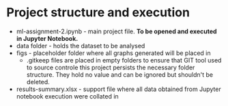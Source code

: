 # Project structure and execution
 - ml-assignment-2.ipynb - main project file. __To be opened and executed in Jupyter Notebook.__
 - data folder - holds the dataset to be analysed
 - figs - placeholder folder where all graphs generated will be placed in
	- .gitkeep files are placed in empty folders to ensure that GIT tool used to source controle this project persists the necessary folder structure. They hold no value and can be ignored but shouldn't be deleted.
 - results-summary.xlsx - support file where all data obtained from Jupyter notebook execution were collated in
